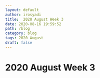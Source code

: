 ```yaml
---
layout: default
author: irosyadi
title:  2020 August Week 3
date: 2020-08-16 19:59:52
path: /blog
category: blog
tags: 2020 August
draft: false
---
```


# 2020 August Week 3

